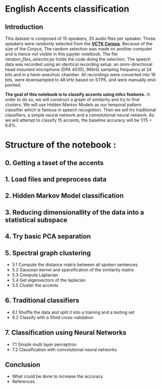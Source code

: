 # English Accents classification
## Introduction
This dataset is composed of 15 speakers, 20 audio files per speaker. Those speakers were randomly selected from the **[VCTK Corpus](http://homepages.inf.ed.ac.uk/jyamagis/page3/page58/page58.html)**. Because of the size of the Corpus, The random selection was made on another computer and is hence not visible in this jupyter notebook. The file *random_files_selector.py* holds the code doing the selection. The speech data was recorded using an identical recording setup: an omni-directional head-mounted microphone (DPA 4035), 96kHz sampling frequency at 24 bits and in a hemi-anechoic chamber. All recordings were converted into 16 bits, were downsampled to 48 kHz based on STPK, and were manually end-pointed. 

**The goal of this notebook is to classify accents using mfcc features.** In order to do so, we will construct a graph of similarity and try to find clusters. We will use Hidden Markov Models as our temporal pattern classifier which is famous in speech recognition. Then we will try traditional classifiers, a simple neural network and a convolutional neural network. As we will attempt to classify 15 accents, the baseline accuracy will be 1/15 = 6.6%.


# Structure of the notebook :
## 0. Getting a taset of the accents
## 1. Load files and preprocess data
## 2. Hidden Markov Model classification
## 3. Reducing dimensionallity of the data into a statistical subspace
## 4. Try basic PCA separation
## 5. Spectral graph clustering
- 5.1 Compute the distance matrix between all spoken sentences
- 5.2 Gaussian kernel and sparsification of the similarity matrix
- 5.3 Compute Laplacian
- 5.4 Get eigenvectors of the laplacian
- 5.5 Cluster the accents 

## 6. Traditional classifiers
- 6.1 Shuffle the data and split it into a training and a testing set
- 6.2 Classify with a 5fold cross-validation

## 7. Classification using Neural Networks
- 7.1 Simple multi layer perceptron
- 7.2 Classification with convolutional neural networks

## Conclusion
- What could be done to increase the accuracy
- References
